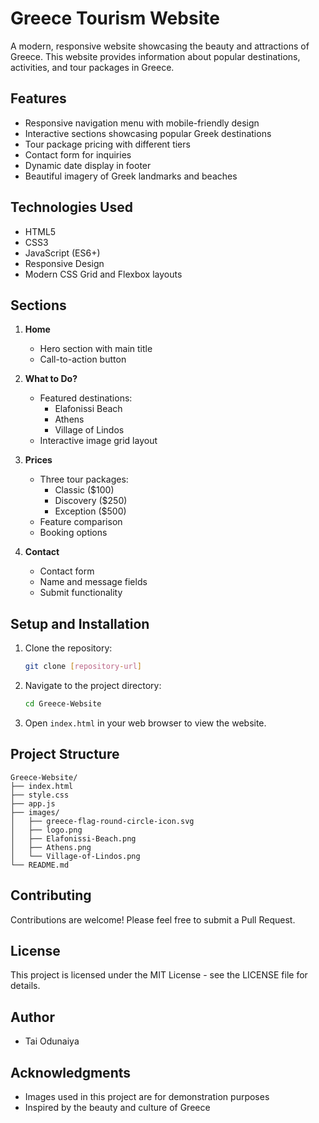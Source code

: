 # Greece Tourism Website

A modern, responsive website showcasing the beauty and attractions of Greece. This website provides information about popular destinations, activities, and tour packages in Greece.

## Features

- Responsive navigation menu with mobile-friendly design
- Interactive sections showcasing popular Greek destinations
- Tour package pricing with different tiers
- Contact form for inquiries
- Dynamic date display in footer
- Beautiful imagery of Greek landmarks and beaches

## Technologies Used

- HTML5
- CSS3
- JavaScript (ES6+)
- Responsive Design
- Modern CSS Grid and Flexbox layouts

## Sections

1. **Home**
   - Hero section with main title
   - Call-to-action button

2. **What to Do?**
   - Featured destinations:
     - Elafonissi Beach
     - Athens
     - Village of Lindos
   - Interactive image grid layout

3. **Prices**
   - Three tour packages:
     - Classic ($100)
     - Discovery ($250)
     - Exception ($500)
   - Feature comparison
   - Booking options

4. **Contact**
   - Contact form
   - Name and message fields
   - Submit functionality

## Setup and Installation

1. Clone the repository:
   ```bash
   git clone [repository-url]
   ```

2. Navigate to the project directory:
   ```bash
   cd Greece-Website
   ```

3. Open `index.html` in your web browser to view the website.

## Project Structure

```
Greece-Website/
├── index.html
├── style.css
├── app.js
├── images/
│   ├── greece-flag-round-circle-icon.svg
│   ├── logo.png
│   ├── Elafonissi-Beach.png
│   ├── Athens.png
│   └── Village-of-Lindos.png
└── README.md
```

## Contributing

Contributions are welcome! Please feel free to submit a Pull Request.

## License

This project is licensed under the MIT License - see the LICENSE file for details.

## Author

- Tai Odunaiya

## Acknowledgments

- Images used in this project are for demonstration purposes
- Inspired by the beauty and culture of Greece
